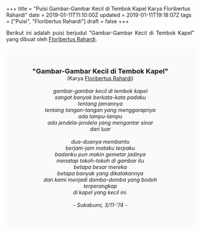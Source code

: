 +++
title = "Puisi Gambar-Gambar Kecil di Tembok Kapel Karya Floribertus Rahardi"
date = 2019-01-11T11:10:00Z
updated = 2019-01-11T19:18:07Z
tags = ["Puisi", "Floribertus Rahardi"]
draft = false
+++

<div dir="ltr" style="text-align: left;" trbidi="on"><div style="text-align: justify;">Berikut ini adalah puisi berjudul "Gambar-Gambar Kecil di Tembok Kapel" yang dibuat oleh <a href="https://ensiklopedia.kemdikbud.go.id/sastra/artikel/F_Rahardi" target="_blank">Floribertus Rahardi</a>.</div><br /><div style="background: #FAFAFA; font-size: 14px; height: auto; margin: 0 auto; padding: 50px; text-align: center; width: auto;"><span style="font-size: 18px;"><b>"Gambar-Gambar Kecil di Tembok Kapel"</b></span><br />(Karya <a href="https://www.sekata.web.id/tags/floribertus-rahardi" target="_blank">Floribertus Rahardi</a>)<br /><br /><i>gambar-gambar kecil di tembok kapel<br />sangat banyak berkata-kata padaku<br />tentang jamannya<br />tentang tangan-tangan yang menggarapnya<br />ada lampu-lampu<br />ada jendela-jendela yang mengantar sinar<br />dari luar<br /><br />dua-duanya membantu<br />berjam-jam mataku terpaku<br />badanku pun makin gemetar jadinya<br />menatap tokoh-tokoh di gambar itu<br />betapa besar mereka<br />betapa banyak yang dikatakannya<br />dan kami menjadi domba-domba yang bodoh<br />terperangkap<br />di kapel yang kecil ini.<br /><br />- Sukabumi, 3/11-‘74 -</i> </div></div>
